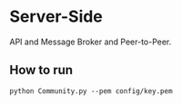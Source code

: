 # Server-Side
API and Message Broker and Peer-to-Peer. 

## How to run
```
python Community.py --pem config/key.pem
```
